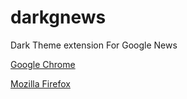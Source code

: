 # darkgnews
Dark Theme extension For Google News


[Google Chrome](https://chrome.google.com/webstore/detail/dark-theme-for-google-new/opajinojlgeoimamfaljdeojmamjepmf)


[Mozilla Firefox](https://addons.mozilla.org/en-US/firefox/addon/dark-theme-for-google-news/)

</p>

